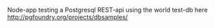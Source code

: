 Node-app testing a Postgresql REST-api using the world test-db here http://pgfoundry.org/projects/dbsamples/